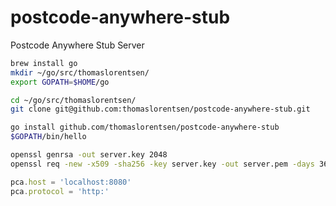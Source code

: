 # postcode-anywhere-stub
Postcode Anywhere Stub Server

```bash
brew install go
mkdir ~/go/src/thomaslorentsen/
export GOPATH=$HOME/go
```

```bash
cd ~/go/src/thomaslorentsen/
git clone git@github.com:thomaslorentsen/postcode-anywhere-stub.git
```

```bash
go install github.com/thomaslorentsen/postcode-anywhere-stub                                                                                                                                                                             15:21:02 
$GOPATH/bin/hello
```

```bash
openssl genrsa -out server.key 2048
openssl req -new -x509 -sha256 -key server.key -out server.pem -days 3650
```


```javascript
pca.host = 'localhost:8080'
pca.protocol = 'http:'
```
